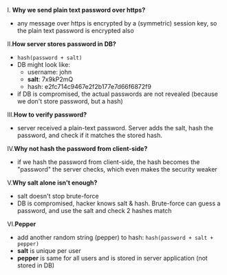 I. **Why we send plain text password over https?**
- any message over https is encrypted by a (symmetric) session key, so the plain text password is encrypted also

II.**How server stores password in DB?**
- `hash(password + salt)`
- DB might look like:
  - username: john
  - **salt**: 7x9kP2mQ
  - hash: e2fc714c9467e2f2b177e7d66f6872f9
- if DB is compromised, the actual passwords are not revealed (because we don't store password, but a hash)

III.**How to verify password?**
- server received a plain-text password. Server adds the salt, hash the password, and check if it matches the stored hash.

IV.**Why not hash the password from client-side?**
- if we hash the password from client-side, the hash becomes the "password" the server checks, which even makes the security weaker
  
V.**Why salt alone isn't enough?**
- salt doesn't stop brute-force
- DB is compromised, hacker knows salt & hash. Brute-force can guess a password, and use the salt and check 2 hashes match

VI.**Pepper**
- add another random string (pepper) to hash: `hash(password + salt + pepper)`
- **salt** is unique per user
- **pepper** is same for all users and is stored in server application (not stored in DB)
